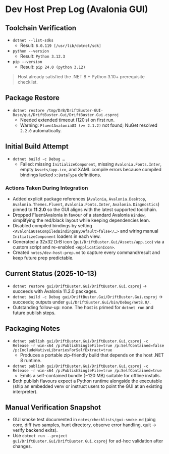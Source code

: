 # Dev Host Prep Log (Avalonia GUI)

## Toolchain Verification

- `dotnet --list-sdks`
  - Result: `8.0.119 [/usr/lib/dotnet/sdk]`
- `python --version`
  - Result: `Python 3.12.3`
- `pip --version`
  - Result: `pip 24.0 (python 3.12)`

> Host already satisfied the .NET 8 + Python 3.10+ prerequisite checklist.

## Package Restore

- `dotnet restore /tmp/DrB/DriftBuster-GUI-Base/gui/DriftBuster.Gui/DriftBuster.Gui.csproj`
  - Needed extended timeout (120 s) on first run.
  - Warning: `FluentAvaloniaUI (>= 2.1.2)` not found; NuGet resolved `2.2.0` automatically.

## Initial Build Attempt

- `dotnet build -c Debug …`
  - Failed: missing `InitializeComponent`, missing `Avalonia.Fonts.Inter`, empty `Assets/app.ico`, and XAML compile errors because compiled bindings lacked `x:DataType` definitions.

### Actions Taken During Integration

- Added explicit package references (`Avalonia`, `Avalonia.Desktop`, `Avalonia.Themes.Fluent`, `Avalonia.Fonts.Inter`, `Avalonia.Diagnostics`) pinned to **11.2.0** so the GUI aligns with the latest supported toolchain.
- Dropped FluentAvalonia in favour of a standard Avalonia `Window`, simplifying the red/black layout while keeping dependencies lean.
- Disabled compiled bindings by setting `<AvaloniaUseCompiledBindingsByDefault>false</…>` and wiring manual `InitializeComponent` loaders in each view.
- Generated a 32x32 DrB icon (`gui/DriftBuster.Gui/Assets/app.ico`) via a custom script and re-enabled `<ApplicationIcon>`.
- Created `notes/dev-host-prep.md` to capture every command/result and keep future prep predictable.

## Current Status (2025-10-13)

- `dotnet restore gui/DriftBuster.Gui/DriftBuster.Gui.csproj` → succeeds with Avalonia 11.2.0 packages.
- `dotnet build -c Debug gui/DriftBuster.Gui/DriftBuster.Gui.csproj` → succeeds; outputs under `gui/DriftBuster.Gui/bin/Debug/net8.0/`.
- Outstanding follow-up: none. The host is primed for `dotnet run` and future publish steps.

## Packaging Notes

- `dotnet publish gui/DriftBuster.Gui/DriftBuster.Gui.csproj -c Release -r win-x64 /p:PublishSingleFile=true /p:SelfContained=false /p:IncludeNativeLibrariesForSelfExtract=true`
  - Produces a portable zip-friendly build that depends on the host .NET 8 runtime.
- `dotnet publish gui/DriftBuster.Gui/DriftBuster.Gui.csproj -c Release -r win-x64 /p:PublishSingleFile=true /p:SelfContained=true`
  - Emits a self-contained bundle (~120 MB) suitable for offline installs.
- Both publish flavours expect a Python runtime alongside the executable (ship an embedded venv or instruct users to point the GUI at an existing interpreter).

## Manual Verification Snapshot

- GUI smoke test documented in `notes/checklists/gui-smoke.md` (ping core, diff two samples, hunt directory, observe error handling, quit → verify backend exits).
- Use `dotnet run --project gui/DriftBuster.Gui/DriftBuster.Gui.csproj` for ad-hoc validation after changes.
